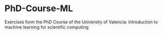 # PhD-Course-ML
Exercises form the PhD Course of the University of Valencia: Introduction to machine learning for scientific computing
